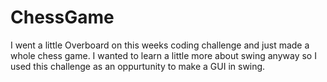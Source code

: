 # ChessGame
I went a little Overboard on this weeks coding challenge and just made a whole chess game. 
I wanted to learn a little more about swing anyway so I used this challenge as an oppurtunity to make a GUI in swing.

